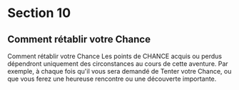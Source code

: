 # Section 10

## Comment rétablir votre Chance

Comment rétablir votre Chance
Les points de CHANCE acquis ou perdus dépendront uniquement des circonstances au cours de cette aventure. Par exemple, à chaque fois qu'il vous sera demandé de Tenter votre Chance, ou que vous ferez une heureuse rencontre ou une découverte importante.